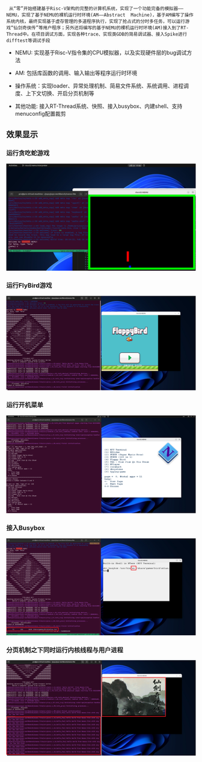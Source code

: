  	 从“零”开始搭建基于Risc-V架构的完整的计算机系统，实现了一个功能完备的模拟器——NEMU，实现了基于NEMU的裸机运行时环境(AM——Abstract  Machine)，基于AM编写了操作系统内核，最终实现基于虚存管理的多道程序执行，实现了抢占式的分时多任务，可以运行游戏“仙剑奇侠传”等用户程序；另外还将编写的基于NEMU的裸机运行时环境(AM)接入到了RT-Thread中。在项目调试方面，实现各种trace、实现类GDB的简易调试器、接入Spike进行difftest等调试手段  

- NEMU: 实现基于Risc-V指令集的CPU模拟器，以及实现硬件层的bug调试方法 
- AM: 包括库函数的调用、输入输出等程序运行时环境
- 操作系统：实现loader、异常处理机制、简易文件系统、系统调用、进程调度、上下文切换、开启分页机制等  

- 其他功能: 接入RT-Thread系统、快照、接入busybox、内建shell、支持menuconfig配置裁剪

## 效果显示

### 运行贪吃蛇游戏

![image-20240225174529508](ysyx.assets/image-20240225174529508.png)

### 运行FlyBird游戏

![image-20240225174309014](ysyx.assets/image-20240225174309014.png)

### 运行开机菜单

![image-20240225173117587](ysyx.assets/image-20240225173117587.png)



### 接入Busybox

![image-20240225173807121](ysyx.assets/image-20240225173807121.png)



###  分页机制之下同时运行内核线程与用户进程

![image-20240225155127306](ysyx.assets/image-20240225155127306.png)
